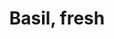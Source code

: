 ---
title: "Basil, fresh"
url: "/spices-and-herbs/basil/basil-fresh"
layout: "nutritional-data"
jsonSrc: "212"
---